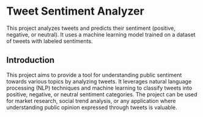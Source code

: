 # Tweet Sentiment Analyzer

This project analyzes tweets and predicts their sentiment (positive, negative, or neutral). It uses a machine learning model trained on a dataset of tweets with labeled sentiments.  

## Introduction

This project aims to provide a tool for understanding public sentiment towards various topics by analyzing tweets.  It leverages natural language processing (NLP) techniques and machine learning to classify tweets into positive, negative, or neutral sentiment categories.  The project can be used for market research, social trend analysis, or any application where understanding public opinion expressed through tweets is valuable.


